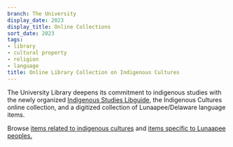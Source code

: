 ```yaml
---
branch: The University
display_date: 2023
display_title: Online Collections
sort_date: 2023
tags:
- library
- cultural property
- religion
- language
title: Online Library Collection on Indigenous Cultures
---
```


The University Library deepens its commitment to indigenous studies with the newly organized [Indigenous Studies Libguide](https://libguides.princeton.edu/IndigenousStudies), the Indigenous Cultures online collection, and a digitized collection of Lunaapee/Delaware language items.

Browse [items related to indigenous cultures](https://dpul.princeton.edu/indigenous-cultures) and [items specific to Lunaapee peoples.](https://dpul.princeton.edu/lenape)
